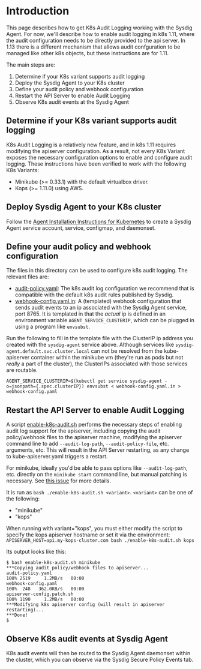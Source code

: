 # Introduction

This page describes how to get K8s Audit Logging working with the Sysdig Agent. For now, we'll describe how to enable audit logging in k8s 1.11, where the audit configuration needs to be directly provided to the api server. In 1.13 there is a different mechanism that allows audit confguration to be managed like other k8s objects, but these instructions are for 1.11.

The main steps are:

1. Determine if your K8s variant supports audit logging
1. Deploy the Sysdig Agent to your K8s cluster
1. Define your audit policy and webhook configuration
1. Restart the API Server to enable Audit Logging
1. Observe K8s audit events at the Sysdig Agent

## Determine if your K8s variant supports audit logging

K8s Audit Logging is a relatively new feature, and in k8s 1.11 requires modifying the apiserver configuration. As a result, not every K8s Variant exposes the necessary configuration options to enable and configure audit logging. These instructions have been verified to work with the following K8s Variants:

* Minikube (>= 0.33.1) with the default virtualbox driver.
* Kops (>= 1.11.0) using AWS.

## Deploy Sysdig Agent to your K8s cluster

Follow the [Agent Installation Instructions for Kubernetes](https://sysdigdocs.atlassian.net/wiki/x/uQB3Cw) to create a Sysdig Agent service account, service, configmap, and daemonset.

## Define your audit policy and webhook configuration

The files in this directory can be used to configure k8s audit logging. The relevant files are:

* [audit-policy.yaml](./audit-policy.yaml): The k8s audit log configuration we recommend that is compatible with the default k8s audit rules published by Sysdig.
* [webhook-config.yaml.in](./webhook-config.yaml.in): A (templated) webhook configuration that sends audit events to an ip associated with the Sysdig Agent service, port 8765. It is templated in that the *actual* ip is defined in an environment variable `AGENT_SERVICE_CLUSTERIP`, which can be plugged in using a program like `envsubst`.

Run the following to fill in the template file with the ClusterIP ip address you created with the `sysdig-agent` service above. Although services like `sysdig-agent.default.svc.cluster.local` can not be resolved from the kube-apiserver container within the minikube vm (they're run as pods but not *really* a part of the cluster), the ClusterIPs associated with those services are routable.

```
AGENT_SERVICE_CLUSTERIP=$(kubectl get service sysdig-agent -o=jsonpath={.spec.clusterIP}) envsubst < webhook-config.yaml.in > webhook-config.yaml
```

## Restart the API Server to enable Audit Logging

A script [enable-k8s-audit.sh](./enable-k8s-audit.sh) performs the necessary steps of enabling audit log support for the apiserver, including copying the audit policy/webhook files to the apiserver machine, modifying the apiserver command line to add `--audit-log-path`, `--audit-policy-file`, etc. arguments, etc. This will result in the API Server restarting, as any change to kube-apiserver.yaml triggers a restart.

For minikube, ideally you'd be able to pass options like `--audit-log-path`, etc. directly on the `minikube start` command line, but manual patching is necessary. See [this issue](https://github.com/kubernetes/minikube/issues/2741) for more details.

It is run as `bash ./enable-k8s-audit.sh <variant>`. `<variant>` can be one of the following:

* "minikube"
* "kops"

When running with variant="kops", you must either modify the script to specify the kops apiserver hostname or set it via the environment: `APISERVER_HOST=api.my-kops-cluster.com bash ./enable-k8s-audit.sh kops`

Its output looks like this:

```
$ bash enable-k8s-audit.sh minikube
***Copying audit policy/webhook files to apiserver...
audit-policy.yaml                                                                           100% 2519     1.2MB/s   00:00
webhook-config.yaml                                                                         100%  248   362.0KB/s   00:00
apiserver-config.patch.sh                                                                   100% 1190     1.2MB/s   00:00
***Modifying k8s apiserver config (will result in apiserver restarting)...
***Done!
$
```
## Observe K8s audit events at Sysdig Agent

K8s audit events will then be routed to the Sysdig Agent daemonset within the cluster, which you can observe via the Sysdig Secure Policy Events tab.
